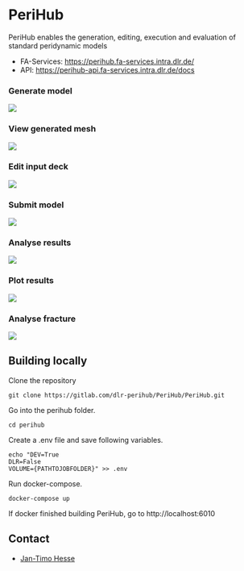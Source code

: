 <!--
SPDX-FileCopyrightText: 2023 PeriHub <https://gitlab.com/dlr-perihub/PeriHub>

SPDX-License-Identifier: Apache-2.0
-->

# PeriHub

PeriHub enables the generation, editing, execution and evaluation of standard peridynamic models

- FA-Services: https://perihub.fa-services.intra.dlr.de/
- API: https://perihub-api.fa-services.intra.dlr.de/docs

### Generate model

![](http://localhost:6020/assets/gif/generateModel.gif)

### View generated mesh

![](http://localhost:6020/assets/gif/viewMesh.gif)

### Edit input deck

![](http://localhost:6020/assets/gif/editInputDeck.gif)

### Submit model

![](http://localhost:6020/assets/gif/runModel.gif)

### Analyse results

![](http://localhost:6020/assets/gif/analyseResults.gif)

### Plot results

![](http://localhost:6020/assets/gif/plotResults.gif)

### Analyse fracture

![](http://localhost:6020/assets/gif/analyseFracture.gif)

## Building locally

Clone the repository

```
git clone https://gitlab.com/dlr-perihub/PeriHub/PeriHub.git
```

Go into the perihub folder.

```
cd perihub
```

Create a .env file and save following variables.

```
echo "DEV=True
DLR=False
VOLUME={PATHTOJOBFOLDER}" >> .env
```

Run docker-compose.

```
docker-compose up
```

If docker finished building PeriHub, go to http://localhost:6010

## Contact

- [Jan-Timo Hesse](mailto:Jan-Timo.Hesse@dlr.de)
